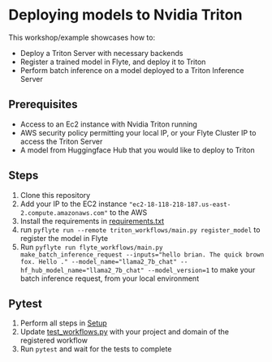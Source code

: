# Deploying models to Nvidia Triton

This workshop/example showcases how to:
- Deploy a Triton Server with necessary backends
- Register a trained model in Flyte, and deploy it to Triton
- Perform batch inference on a model deployed to a Triton Inference Server


## Prerequisites
- Access to an Ec2 instance with Nvidia Triton running
- AWS security policy permitting your local IP, or your Flyte Cluster IP to access the Triton Server
- A model from Huggingface Hub that you would like to deploy to Triton

## Steps
1. Clone this repository
2. Add your IP to the EC2 instance `"ec2-18-118-218-187.us-east-2.compute.amazonaws.com"` to the AWS
3. Install the requirements in [requirements.txt](requirements.txt)
4. run `pyflyte run --remote triton_workflows/main.py register_model` to register the model in Flyte
5. Run `pyflyte run flyte_workflows/main.py make_batch_inference_request --inputs="hello brian. The quick brown fox. Hello ." --model_name="llama2_7b_chat" --hf_hub_model_name="llama2_7b_chat" --model_version=1` to make your batch inference request, from your local environment


## Pytest
1. Perform all steps in [Setup](#setup)
2. Update [test_workflows.py](tests/test_workflows.py) with your project and domain of the registered workflow
3. Run `pytest` and wait for the tests to complete
